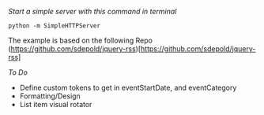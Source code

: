 


*Start a simple server with this command in terminal*

    python -m SimpleHTTPServer
    
    
The example is based on the following Repo (https://github.com/sdepold/jquery-rss)[https://github.com/sdepold/jquery-rss]


*To Do*
* Define custom tokens to get in eventStartDate, and eventCategory
* Formatting/Design
* List item visual rotator
